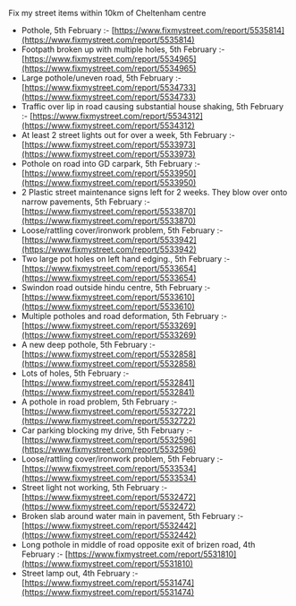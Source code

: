 Fix my street items within 10km of Cheltenham centre

<!-- fix_marker starts -->

- Pothole, 5th February :- [https://www.fixmystreet.com/report/5535814](https://www.fixmystreet.com/report/5535814)
- Footpath broken up with multiple holes, 5th February :- [https://www.fixmystreet.com/report/5534965](https://www.fixmystreet.com/report/5534965)
- Large pothole/uneven road, 5th February :- [https://www.fixmystreet.com/report/5534733](https://www.fixmystreet.com/report/5534733)
- Traffic over lip in road causing substantial house shaking, 5th February :- [https://www.fixmystreet.com/report/5534312](https://www.fixmystreet.com/report/5534312)
- At least 2 street lights out for over a week, 5th February :- [https://www.fixmystreet.com/report/5533973](https://www.fixmystreet.com/report/5533973)
- Pothole on road into GD carpark, 5th February :- [https://www.fixmystreet.com/report/5533950](https://www.fixmystreet.com/report/5533950)
- 2 Plastic street maintenance signs left for 2 weeks. They blow over onto narrow pavements, 5th February :- [https://www.fixmystreet.com/report/5533870](https://www.fixmystreet.com/report/5533870)
- Loose/rattling cover/ironwork problem, 5th February :- [https://www.fixmystreet.com/report/5533942](https://www.fixmystreet.com/report/5533942)
- Two large pot holes on left hand edging., 5th February :- [https://www.fixmystreet.com/report/5533654](https://www.fixmystreet.com/report/5533654)
- Swindon road outside hindu centre, 5th February :- [https://www.fixmystreet.com/report/5533610](https://www.fixmystreet.com/report/5533610)
- Multiple potholes and road deformation, 5th February :- [https://www.fixmystreet.com/report/5533269](https://www.fixmystreet.com/report/5533269)
- A new deep pothole, 5th February :- [https://www.fixmystreet.com/report/5532858](https://www.fixmystreet.com/report/5532858)
- Lots of holes, 5th February :- [https://www.fixmystreet.com/report/5532841](https://www.fixmystreet.com/report/5532841)
- A pothole in road problem, 5th February :- [https://www.fixmystreet.com/report/5532722](https://www.fixmystreet.com/report/5532722)
- Car parking blocking my drive, 5th February :- [https://www.fixmystreet.com/report/5532596](https://www.fixmystreet.com/report/5532596)
- Loose/rattling cover/ironwork problem, 5th February :- [https://www.fixmystreet.com/report/5533534](https://www.fixmystreet.com/report/5533534)
- Street light not working, 5th February :- [https://www.fixmystreet.com/report/5532472](https://www.fixmystreet.com/report/5532472)
- Broken slab around water main in pavement, 5th February :- [https://www.fixmystreet.com/report/5532442](https://www.fixmystreet.com/report/5532442)
- Long pothole in middle of road opposite exit of brizen road, 4th February :- [https://www.fixmystreet.com/report/5531810](https://www.fixmystreet.com/report/5531810)
- Street lamp out, 4th February :- [https://www.fixmystreet.com/report/5531474](https://www.fixmystreet.com/report/5531474)

<!-- fix_marker ends -->
